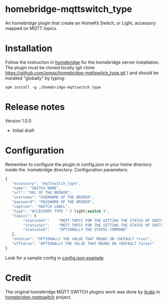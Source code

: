 # homebridge-mqttswitch_type
An homebridge plugin that create an HomeKit Switch, or Light,  accessory mapped on MQTT topics. 

# Installation
Follow the instruction in [homebridge](https://www.npmjs.com/package/homebridge) for the homebridge server installation.
The plugin must be cloned locally (git clone https://github.com/iomax/homebridge-mqttswitch_type.git ) and should be installed "globally" by typing:

    npm install -g ./homebridge-mqttswitch_type
    
# Release notes
Version 1.0.0
+ Initial draft

# Configuration
Remember to configure the plugin in config.json in your home directory inside the .homebridge directory. Configuration parameters:
```javascript
{
   "accessory": "mqttswitch_type",
   "name": "SWITCH NAME",
   "url": "URL OF THE BROKER",
   "username": "USERNAME OF THE BROKER",
   "password": "PASSWORD OF THE BROKER",
   "caption": "SWITCH LABEL",
   "type": "ACCESSORY TYPE " ( light|switch )",
   "topics": {
		"statusGet":    "MQTT TOPIC FOR THE GETTING THE STATUS OF SWITCH",
		"statusSet":    "MQTT TOPIC FOR THE SETTING THE STATUS OF SWITCH",
		"statusCmd":    "OPTIONALLY THE STATUS COMMAND"
   },
   "onValue": "OPTIONALLY THE VALUE THAT MEANS ON (DEFAULT true)",
   "offValue": "OPTIONALLY THE VALUE THAT MEANS ON (DEFAULT false)"
}
```

Look for a sample config in [config.json example](https://github.com/iomax/homebridge-mqttswitch_type/blob/master/config-sample.json)

# Credit

The original homebridge MQTT SWITCH plugins work was done by [ilcato](https://github.com/ilcato) in [homebridge-mqttswitch](https://github.com/ilcato/homebridge-mqttswitch) project.

